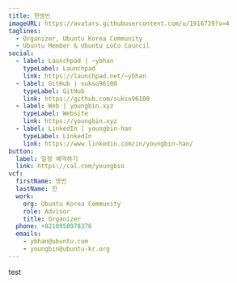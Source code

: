 ```yaml
---
title: 한영빈
imageURL: https://avatars.githubusercontent.com/u/1916739?v=4
taglines:
  - Organizer, Ubuntu Korea Community
  - Ubuntu Member & Ubuntu LoCo Council
social:
  - label: Launchpad | ~ybhan
    typeLabel: Launchpad
    link: https://launchpad.net/~ybhan
  - label: GitHub | sukso96100
    typeLabel: GitHub
    link: https://github.com/sukso96100
  - label: Web | youngbin.xyz
    typeLabel: Website
    link: https://youngbin.xyz
  - label: LinkedIn | youngbin-han
    typeLabel: LinkedIn
    link: https://www.linkedin.com/in/youngbin-han/
button:
  label: 일정 예약하기
  link: https://cal.com/youngbin
vcf:
  firstName: 영빈
  lastName: 한
  work:
    org: Ubuntu Korea Community
    role: Advisor
    title: Organizer
  phone: +8210958978376
  emails:
    - ybhan@ubuntu.com
    - youngbin@ubuntu-kr.org
---
```

test